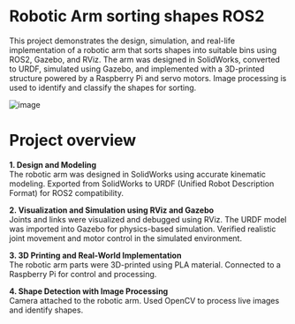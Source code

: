 # Robotic Arm sorting shapes ROS2

This project demonstrates the design, simulation, and real-life implementation of a robotic arm that sorts shapes into suitable bins using ROS2, Gazebo, and RViz. The arm was designed in SolidWorks, converted to URDF, simulated using Gazebo, and implemented with a 3D-printed structure powered by a Raspberry Pi and servo motors. Image processing is used to identify and classify the shapes for sorting.

![image](https://github.com/user-attachments/assets/424a5f33-f143-4e4a-8472-dc625fa8d144)


# Project overview
**1. Design and Modeling**  
   The robotic arm was designed in SolidWorks using accurate kinematic modeling.
   Exported from SolidWorks to URDF (Unified Robot Description Format) for ROS2 compatibility.
   
**2. Visualization and Simulation using RViz and Gazebo**  
   Joints and links were visualized and debugged using RViz.
   The URDF model was imported into Gazebo for physics-based simulation.
   Verified realistic joint movement and motor control in the simulated environment.

**3. 3D Printing and Real-World Implementation**  
   The robotic arm parts were 3D-printed using PLA material.
   Connected to a Raspberry Pi for control and processing.

**4. Shape Detection with Image Processing**  
   Camera attached to the robotic arm.
   Used OpenCV to process live images and identify shapes.
   
